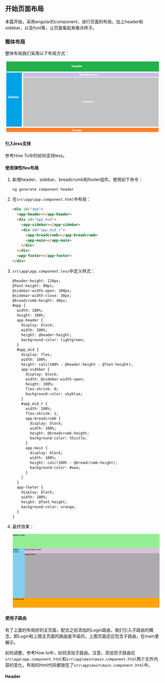 ## 开始页面布局

本篇开始，采用angular的component，进行页面的布局，加上header和sidebar，以及foot等，让页面看起来像点样子。

### 整体布局

整体布局我们采用以下布局方式：

<img src="../img/layout.png" style="border:1px solid #eee;margin-left:0">

#### 引入less支持

参考How To中的如何支持less。

#### 使用弹性flex布局

1. 新增header、sidebar、breadcrumb和footer组件。使用如下命令：

   ```
   ng generate component header
   ```
   
1. 在`src\app\app.component.html`中布局：

   ```html
   <div id="app">
     <app-header></app-header>
     <div id="app_mid">
       <app-sidebar></app-sidebar>
       <div id="app_mid_r">
         <app-breadcrumb></app-breadcrumb>
         <app-main></app-main>
       </div>
     </div>
     <app-footer></app-footer>
   </div>
   ```

1. `src\app\app.component.less`中定义样式：

   ```less
   @header-height: 120px;
   @foot-height: 80px;
   @sidebar-width-open: 100px;
   @sidebar-width-close: 30px;
   @breadcrumb-height: 40px;
   #app {
     width: 100%;
     height: 100%;
     app-header {
       display: block;
       width: 100%;
       height: @header-height;
       background-color: lightgreen;
     }
     #app_mid {
       display: flex;
       width: 100%;
       height: calc(100% - @header-height - @foot-height);
       app-sidebar {
         display: block;
         width: @sidebar-width-open;
         height: 100%;
         flex-shrink: 0;
         background-color: skyblue;
       }
       #app_mid_r {
         width: 100%;
         flex-shrink: 1;
         app-breadcrumb {
           display: block;
           width: 100%;
           height: @breadcrumb-height;
           background-color: thistle;
         }
         app-main {
           display: block;
           width: 100%;
           height: calc(100% - @breadcrumb-height);
           background-color: #aaa;
         }
       }
     }
     app-footer {
       display: block;
       width: 100%;
       height: @foot-height;
       background-color: orange;
     }
   }
   ```
1. 最终效果：

   <img src="../img/layout-2.png" style="border:1px solid #eee;margin-left:0">

#### 使用子路由

有了上面的布局好的主页面，配合之前添加的Login路由，我们引入子路由的概念。即Login和上图主页面的路由是平级的，上图页面还应包含子路由，在main里展示。

如何调整，参考How to中，如何添加子路由。注意，添加完子路由后`src\app\app.component.html`和`src\app\main\main.component.html`两个文件内容的变化，布局的html代码都放在了`src\app\main\main.component.html`中。

#### Header

